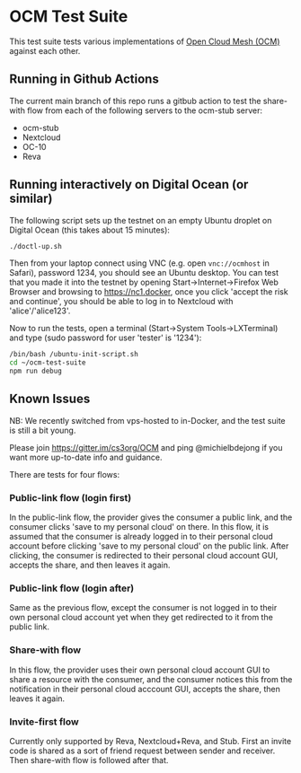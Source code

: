 # OCM Test Suite
This test suite tests various implementations of [Open Cloud Mesh (OCM)](https://github.com/cs3org/OCM-API) against each other.


## Running in Github Actions

The current main branch of this repo runs a gitbub action to test the share-with flow from each of the following servers
to the ocm-stub server:
* ocm-stub
* Nextcloud
* OC-10
* Reva

## Running interactively on Digital Ocean (or similar)
The following script sets up the testnet on an empty Ubuntu droplet on Digital Ocean (this takes about 15 minutes):
```sh
./doctl-up.sh
```

Then from your laptop connect using VNC (e.g. open `vnc://ocmhost` in Safari), password 1234, you should see an Ubuntu desktop.
You can test that you made it into the testnet by opening Start->Internet->Firefox Web Browser and browsing to https://nc1.docker, once you
click 'accept the risk and continue', you should be able to log in to Nextcloud with 'alice'/'alice123'.

Now to run the tests, open a terminal (Start->System Tools->LXTerminal) and type (sudo password for user 'tester' is '1234'):
```sh
/bin/bash /ubuntu-init-script.sh
cd ~/ocm-test-suite
npm run debug
```

## Known Issues
NB: We recently switched from vps-hosted to in-Docker, and the test suite is still a bit young.

Please join https://gitter.im/cs3org/OCM and ping @michielbdejong if you want more up-to-date info and guidance.


There are tests for four flows:

### Public-link flow (login first)
In the public-link flow, the provider gives the consumer a public link, and the consumer clicks 'save to my personal cloud' on there.
In this flow, it is assumed that the consumer is already logged in to their personal cloud account before clicking 'save to my personal cloud' on the public link. After clicking, the consumer is redirected to their personal cloud account GUI, accepts the share, and then leaves it again.

### Public-link flow (login after)
Same as the previous flow, except the consumer is not logged in to their own personal cloud account yet when they get redirected to it
from the public link.

### Share-with flow
In this flow, the provider uses their own personal cloud account GUI to share a resource with the consumer, and the consumer notices this from the notification in their personal cloud acccount GUI, accepts the share, then leaves it again.

### Invite-first flow
Currently only supported by Reva, Nextcloud+Reva, and Stub. First an invite code is shared as a sort of friend request between sender and receiver. Then share-with flow is followed after that.